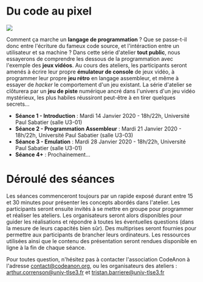 # Du code au pixel

![](https://upload.wikimedia.org/wikipedia/commons/a/a1/Borne_arcade_pixel.png)

Comment ça marche un **langage de programmation** ? Que se passe-t-il donc entre l'écriture du fameux code source, et l'intéraction entre un utilisateur et sa machine ? Dans cette série d'atelier **tout public**, nous essayerons de comprendre les dessous de la programmation avec l'exemple des **jeux vidéos**. Au cours des ateliers, les participants seront amenés à écrire leur propre **émulateur de console** de jeux vidéo, à programmer leur propre **jeu rétro** en langage assembleur, et même à essayer de *hacker* le comportement d'un jeu existant. La série d'atelier se clôturera par un **jeu de piste** numérique ancré dans l'univers d'un jeu vidéo mystérieux, les plus habiles réussiront peut-être à en tirer quelques secrets...

+ **Séance 1 - Introduction** : Mardi 14 Janvier 2020 - 18h/22h, Université Paul Sabatier (salle U3-01) 
+ **Séance 2 - Programmation Assembleur** : Mardi 21 Janvier 2020 - 18h/22h, Université Paul Sabatier (salle U3-03)
+ **Séance 3 - Emulation** : Mardi 28 Janvier 2020 - 18h/22h, Université Paul Sabatier (salle U3-01)
+ **Séance 4+** : Prochainement...

# Déroulé des séances

Les séances commenceront toujours par un rapide exposé durant entre 15 et 30 minutes pour présenter les concepts abordés dans l'atelier. Les participants seront ensuite invités à se mettre en groupe pour programmer et réaliser les ateliers. Les organisateurs seront alors disponibles pour guider les réalisations et répondre à toutes les éventuelles questions (dans la mesure de leurs capacités bien sûr). Des multiprises seront fournies pour permettre aux participants de brancher leurs ordinateurs. Les ressources utilisées ainsi que le contenu des présentation seront rendues disponible en ligne à la fin de chaque séance.


Pour toutes question, n'hésitez pas à contacter l'association CodeAnon à l'adresse [contact@codeanon.org](mailto:contact@codeanon.org), ou les organisateurs des ateliers : [arthur.correnson@univ-tlse3.fr](arthur.correnson@univ-tlse3.fr) et [tristan.barriere@univ-tlse3.fr](tristan.barriere@univ-tlse3.fr)
